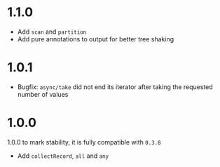 # 1.1.0

- Add `scan` and `partition`
- Add pure annotations to output for better tree shaking

# 1.0.1

- Bugfix: `async/take` did not end its iterator after taking the requested number of values

# 1.0.0

1.0.0 to mark stability, it is fully compatible with `0.3.8`

- Add `collectRecord`, `all` and `any`
